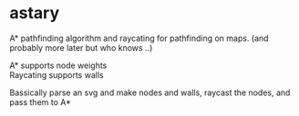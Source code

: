 # astary

A\* pathfinding algorithm and raycating for pathfinding on maps. (and probably more later but who knows ..)

A\* supports node weights  
Raycating supports walls

Bassically parse an svg and make nodes and walls, raycast the nodes, and pass them to A\*

